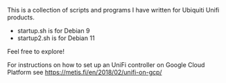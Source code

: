This is a collection of scripts and programs I have written for Ubiquiti Unifi products.
- startup.sh is for Debian 9
- startup2.sh is for Debian 11

Feel free to explore!

For instructions on how to set up an UniFi controller on Google Cloud Platform see
https://metis.fi/en/2018/02/unifi-on-gcp/
